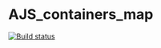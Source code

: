 # AJS_containers_map
 
[![Build status](https://ci.appveyor.com/api/projects/status/7ud9d2oop2nm7cow?svg=true)](https://ci.appveyor.com/project/KateGaw/ajs-containers-map)
